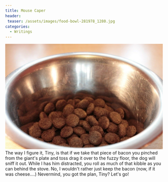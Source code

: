 ```yaml
---
title: Mouse Caper
header:
 teaser: /assets/images/food-bowl-281978_1280.jpg
categories:
  - Writings
---
```

<img src="/assets/images/food-bowl-281978_1280.jpg">The way I figure it, Tiny, is that if we take that piece of bacon you pinched from the giant's plate and toss drag it over to the fuzzy floor, the dog will sniff it out. While I has him distracted, you roll as much of that kibble as you can behind the stove. No, I wouldn't rather just keep the bacon (now, if it was cheese....) Nevermind, you got the plan, Tiny? Let's go!